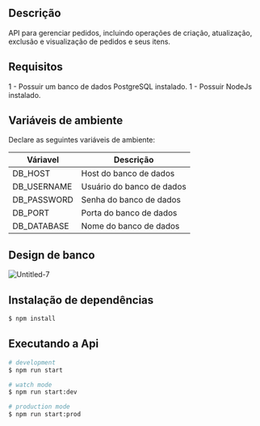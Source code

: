 
## Descrição

API para gerenciar pedidos, incluindo operações de criação, atualização, exclusão e visualização de pedidos e seus itens.

## Requisitos

1 - Possuir um banco de dados PostgreSQL instalado.
1 - Possuir NodeJs instalado.

## Variáveis de ambiente

Declare as seguintes variáveis de ambiente:

|Váriavel|Descrição|
| --- | --- |
| DB_HOST | Host do banco de dados |
| DB_USERNAME | Usuário do banco de dados |
| DB_PASSWORD | Senha do banco de dados |
| DB_PORT | Porta do banco de dados |
| DB_DATABASE | Nome do banco de dados |


## Design de banco

<img src="https://i.ibb.co/jL3Mv6D/Untitled-7.png" alt="Untitled-7" border="0">

## Instalação de dependências

```bash
$ npm install
```

## Executando a Api

```bash
# development
$ npm run start

# watch mode
$ npm run start:dev

# production mode
$ npm run start:prod
```

